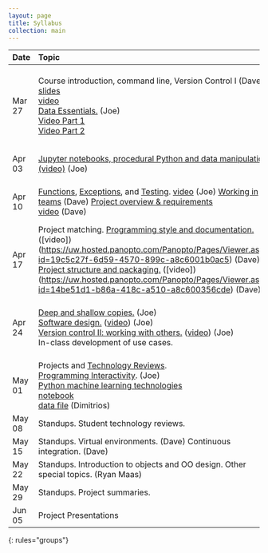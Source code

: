 ```yaml
---
layout: page
title: Syllabus
collection: main
---
```


| Date      | Topic                                                         | References       | Assignment     |
|:----------|:----------------|:---------------|:-------------------|
|Mar 27     | Course introduction, command line, Version Control I (Dave)<br>[slides](https://github.com/UWSEDS/LectureNotes-Spring2018/blob/master/01-Course-Introduction-And-Data-Essentials.ppt?raw=true)<br>[video](https://uw.hosted.panopto.com/Panopto/Pages/Viewer.aspx?id=7f0f93e4-1fce-45d1-b126-a8b100095e22)<br> [Data Essentials.](https://github.com/UWSEDS/LectureNotes/tree/master/Data-Essentials) (Joe)<br> [Video Part 1](https://uw.hosted.panopto.com/Panopto/Pages/Viewer.aspx?id=8a0512e5-b7b4-4900-b7be-a8b1002fdb3a)<br> [Video Part 2](https://uw.hosted.panopto.com/Panopto/Pages/Viewer.aspx?id=23364b1c-36b5-41c9-9cdf-a8b100358db4)      | [bash command reference](https://github.com/UWDIRECT/UWDIRECT.github.io/raw/master/Wi18_content/SEDS/CSE%20390%20Bash%20Command%20Reference.pdf)<br>[GitHub lesson](http://swcarpentry.github.io/git-novice/)<br>[Youtube trending data](https://github.com/UWSEDS/uwseds.github.io/blob/master/data/youtube-new.zip?raw=true)         | [Homework 1](https://classroom.github.com/a/LzpGBykH)<br>[how to submit video](https://uw.hosted.panopto.com/Panopto/Pages/Viewer.aspx?id=050b4d5b-94b1-41ec-842d-a8b8000113b0)  |
|Apr 03     | [Jupyter notebooks, procedural Python and data manipulations](https://github.com/UWSEDS/LectureNotes/blob/master/02-Python-and-Data/Lecture-Python-And-Data-Spring-2018.ipynb) [(video)](https://uw.hosted.panopto.com/Panopto/Pages/Viewer.aspx?id=05e2e1c2-79dc-49fa-9fa7-a8b80006ea22) (Joe)  | [Python Data Science Handbook](https://jakevdp.github.io/PythonDataScienceHandbook/)                  | [Homework 2](https://classroom.github.com/a/PFKDDIJM) |
|Apr 10     | [Functions](https://github.com/UWSEDS/LectureNotes/blob/master/Python%20Functions.ipynb), [Exceptions](https://github.com/UWSEDS/LectureNotes/tree/master/Debugging-and-Exceptions), and [Testing](https://github.com/UWSEDS/LectureNotes/blob/master/Unit-Tests/unit-tests.ipynb). [video](https://uw.hosted.panopto.com/Panopto/Pages/Viewer.aspx?id=105ad494-87a1-4db2-b490-a8bf00003e6a) (Joe)  [Working in teams](https://github.com/UWSEDS/LectureNotes-Spring2018/blob/master/03-Working-in-Teams.pptx?raw=true) (Dave)  [Project overview & requirements](https://github.com/UWSEDS/LectureNotes-Spring2018/blob/master/03-Project-overview.pptx?raw=true)<br>[video](https://uw.hosted.panopto.com/Panopto/Pages/Viewer.aspx?id=af61919e-3c3f-46ca-bbb3-a8bf0030d41e) (Dave)   | [Introduction to Test Driven Development](https://medium.freecodecamp.org/learning-to-test-with-python-997ace2d8abe)    | [Homework 3 - Exceptions and testing](https://classroom.github.com/a/SZ4bT-C8)  |
|Apr 17     | Project matching. [Programming style and documentation.](https://github.com/UWSEDS/LectureNotes-Spring2018/blob/master/04.Documentation_and_Style.pptx?raw=true) ([video])(https://uw.hosted.panopto.com/Panopto/Pages/Viewer.aspx?id=19c5c27f-6d59-4570-899c-a8c6001b0ac5) (Dave)  [Project structure and packaging.](https://github.com/UWSEDS/LectureNotes-Spring2018/raw/master/05.Project-Structure.pdf) ([video])(https://uw.hosted.panopto.com/Panopto/Pages/Viewer.aspx?id=14be51d1-b86a-418c-a510-a8c600356cde) (Dave) | [Google Python Style Guide](https://google.github.io/styleguide/pyguide.html), [Example Google Style Docstrings](http://sphinxcontrib-napoleon.readthedocs.io/en/latest/example_google.html)          |  [Homework 4](https://classroom.github.com/a/dwzmJmZO)<br>Setup Project Repo    |
|Apr 24     | [Deep and shallow copies.](https://github.com/UWSEDS/LectureNotes/blob/master/Deep-and-Shallow-Copies.ipynb) (Joe) <br> [Software design.](https://github.com/UWSEDS/LectureNotes/blob/master/Software-Design.ppt) ([video](https://uw.hosted.panopto.com/Panopto/Pages/Viewer.aspx?id=7b3c0381-c82f-439f-b010-a8cd0000ceb2)) (Joe)  <br> [Version control II: working with others.](https://github.com/UWSEDS/LectureNotes/blob/master/Version_Control_p2.pptx) ([video](https://uw.hosted.panopto.com/Panopto/Pages/Viewer.aspx?id=84a1cff2-2a6f-42b7-91ff-a8cd001cdc49))  (Joe) <br> In-class development of use cases.      | [Overview of Software Design](https://en.wikipedia.org/wiki/Software_design) | Write first draft functional and design specifications for project.  |
|May 01     | Projects and [Technology Reviews](https://github.com/UWSEDS/LectureNotes/blob/master/Working-in-Teams.ppt). <br> [Programming Interactivity](https://github.com/UWSEDS/LectureNotes/tree/master/Programming-Interactivity). (Joe) <br> [Python machine learning technologies](https://github.com/UWSEDS/LectureNotes-Spring2018/raw/master/model.pdf)<br>[notebook](https://raw.githubusercontent.com/UWSEDS/LectureNotes-Spring2018/master/MNIST_classification.ipynb)<br>[data file](https://github.com/UWSEDS/LectureNotes-Spring2018/blob/master/mnist_data.npz?raw=true) (Dimitrios)    | ||
|May 08     | Standups. Student technology reviews.   | ||
|May 15     | Standups. Virtual environments. (Dave) Continuous integration. (Dave)      | ||
|May 22     | Standups. Introduction to objects and OO design. Other special topics. (Ryan Maas)  | ||
|May 29     | Standups. Project summaries.                                            | ||
|Jun 05     | Project Presentations   |
{: rules="groups"}
